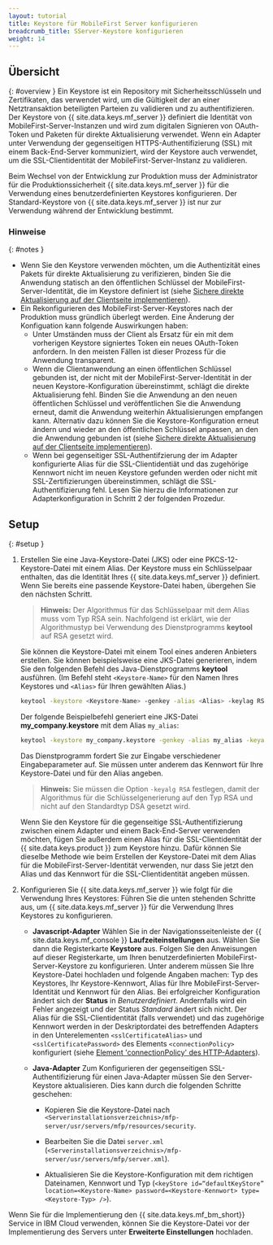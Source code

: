 ```yaml
---
layout: tutorial
title: Keystore für MobileFirst Server konfigurieren
breadcrumb_title: SServer-Keystore konfigurieren
weight: 14
---
```

<!-- NLS_CHARSET=UTF-8 -->
## Übersicht
{: #overview }
Ein
Keystore ist ein Repository mit Sicherheitsschlüsseln und Zertifikaten, das verwendet wird, um
die Gültigkeit der an einer Netztransaktion beteiligten Parteien zu validieren und zu authentifizieren. Der Keystore von {{ site.data.keys.mf_server }}
definiert die Identität von MobileFirst-Server-Instanzen und wird zum digitalen Signieren von OAuth-Token und Paketen für direkte Aktualisierung
verwendet. Wenn ein
Adapter unter Verwendung der gegenseitigen HTTPS-Authentifizierung
(SSL) mit einem Back-End-Server kommuniziert, wird der Keystore auch verwendet, um die SSL-Clientidentität der
MobileFirst-Server-Instanz zu validieren. 

Beim Wechsel von der Entwicklung zur Produktion muss der Administrator für die Produktionssicherheit
{{ site.data.keys.mf_server }} für die Verwendung eines benutzerdefinierten
Keystores konfigurieren. Der Standard-Keystore von {{ site.data.keys.mf_server }} ist nur zur Verwendung
während der Entwicklung bestimmt. 

### Hinweise
{: #notes }
* Wenn Sie den Keystore verwenden möchten, um die Authentizität eines Pakets für direkte Aktualisierung zu verifizieren, binden Sie die
Anwendung statisch an den öffentlichen Schlüssel der MobileFirst-Server-Identität, die
im Keystore definiert ist (siehe [Sichere direkte Aktualisierung auf der Clientseite implementieren](../../application-development/direct-update)).
* Ein Rekonfigurieren des MobileFirst-Server-Keystores nach der Produktion muss gründlich überlegt werden. Eine Änderung der Konfiguation kann folgende
Auswirkungen haben: 
    * Unter Umständen muss der Client als Ersatz für ein mit dem vorherigen Keystore signiertes Token ein neues OAuth-Token anfordern. In den meisten Fällen ist dieser Prozess für die Anwendung
transparent. 
    * Wenn die Clientanwendung an einen öffentlichen Schlüssel gebunden ist, der nicht mit der MobileFirst-Server-Identität in der neuen Keystore-Konfiguration
übereinstimmt, schlägt die direkte Aktualisierung fehl. Binden Sie die Anwendung an den neuen öffentlichen Schlüssel und veröffentlichen Sie die Anwendung erneut, damit
die Anwendung weiterhin Aktualisierungen empfangen kann. Alternativ dazu können Sie die Keystore-Konfiguration erneut ändern und wieder an den öffentlichen Schlüssel anpassen, an den die Anwendung gebunden
ist (siehe [Sichere direkte Aktualisierung auf der Clientseite implementieren](../../application-development/direct-update)).
    *  Wenn bei gegenseitiger SSL-Authentifzierung der im Adapter konfigurierte Alias für die SSL-Clientidentiät und das zugehörige Kennwort
nicht im neuen Keystore gefunden werden oder nicht mit SSL-Zertifizierungen übereinstimmen, schlägt die SSL-Authentifizierung fehl. Lesen Sie hierzu die Informationen zur
Adapterkonfiguration in Schritt
2 der folgenden Prozedur. 

## Setup
{: #setup }
1. Erstellen Sie eine Java-Keystore-Datei (JKS) oder eine PKCS-12-Keystore-Datei mit einem Alias. Der Keystore muss ein Schlüsselpaar enthalten, das
die Identität Ihres
{{ site.data.keys.mf_server }} definiert.
Wenn Sie bereits eine passende Keystore-Datei haben, übergehen Sie den nächsten Schritt. 

   > **Hinweis:** Der Algorithmus für das Schlüsselpaar mit dem Alias muss vom Typ RSA sein. Nachfolgend ist erklärt, wie der
Algorithmustyp bei Verwendung des Dienstprogramms **keytool** auf RSA gesetzt wird. 

   Sie können die Keystore-Datei mit einem Tool eines anderen Anbieters erstellen. Sie können beispielsweise eine JKS-Datei generieren, indem Sie den folgenden Befehl des Java-Dienstprogramms **keytool** ausführen. (Im Befehl steht `<Keystore-Name>` für den Namen Ihres Keystores und `<Alias>` für Ihren gewählten Alias.)


   ```bash
   keytool -keystore <Keystore-Name> -genkey -alias <Alias> -keylag RSA
   ```

   Der folgende Beispielbefehl generiert eine JKS-Datei **my_company.keystore** mit dem Alias `my_alias`: 

   ```bash
   keytool -keystore my_company.keystore -genkey -alias my_alias -keyalg RSA
   ```

   Das Dienstprogramm fordert Sie zur Eingabe verschiedener Eingabeparameter auf. Sie müssen unter anderem das Kennwort für Ihre Keystore-Datei und für den Alias angeben. 

   > **Hinweis:** Sie müssen die Option `-keyalg RSA` festlegen, damit der Algorithmus für die Schlüsselgenerierung auf den Typ RSA und nicht auf den Standardtyp DSA gesetzt wird. 

   Wenn Sie den Keystore für die gegenseitige SSL-Authentifizierung zwischen
einem Adapter und einem Back-End-Server
verwenden möchten, fügen Sie außerdem
einen Alias für die SSL-Clientidentität der {{ site.data.keys.product }}
zum Keystore hinzu. Dafür können Sie dieselbe Methode wie beim Erstellen der Keystore-Datei
mit dem
Alias für die MobileFirst-Server-Identität verwenden, nur dass Sie jetzt den Alias und das Kennwort für die SSL-Clientidentität angeben müssen. 

2. Konfigurieren Sie {{ site.data.keys.mf_server }} wie folgt für die Verwendung Ihres Keystores:
   Führen Sie die unten stehenden Schritte aus, um {{ site.data.keys.mf_server }} für die Verwendung Ihres Keystores zu konfigurieren. 

      * **Javascript-Adapter**
        Wählen Sie in der Navigationsseitenleiste der {{ site.data.keys.mf_console }} **Laufzeiteinstellungen** aus. Wählen Sie dann die Registerkarte **Keystore** aus. Folgen Sie den Anweisungen auf dieser Registerkarte, um Ihren
benutzerdefinierten MobileFirst-Server-Keystore zu konfigurieren.
Unter anderem müssen Sie Ihre Keystore-Datei hochladen und folgende Angaben machen:
Typ des Keystores, Ihr Keystore-Kennwort,
Alias für Ihre
MobileFirst-Server-Identität und Kennwort für den Alias. Bei erfolgreicher Konfiguration ändert sich der **Status** in *Benutzerdefiniert*. Andernfalls wird ein Fehler angezeigt und der Status *Standard* ändert sich nicht.
        Der Alias für die SSL-Clientidentität (falls verwendet) und das zugehörige Kennwort werden in der Deskriptordatei des betreffenden Adapters in den Unterelementen `<sslCertificateAlias>` und `<sslCertificatePassword>` des Elements `<connectionPolicy>` konfiguriert (siehe [Element 'connectionPolicy' des HTTP-Adapters](../../adapters/javascript-adapters/js-http-adapter/#the-xml-file)).

      * **Java-Adapter**
        Zum Konfigurieren der gegenseitigen SSL-Authentifizierung für einen Java-Adapter müssen Sie den Server-Keystore aktualisieren. Dies kann durch die folgenden Schritte geschehen: 

        * Kopieren Sie die Keystore-Datei nach `<Serverinstallationsverzeichnis>/mfp-server/usr/servers/mfp/resources/security`.

        * Bearbeiten Sie die Datei `server.xml` (`<Serverinstallationsverzeichnis>/mfp-server/usr/servers/mfp/server.xml`).

        * Aktualisieren Sie die Keystore-Konfiguration mit dem richtigen Dateinamen, Kennwort und Typ (`<keyStore id=“defaultKeyStore” location=<Keystore-Name> password=<Keystore-Kennwort> type=<Keystore-Typ> />`). 

Wenn Sie für die Implementierung den {{ site.data.keys.mf_bm_short}} Service in IBM Cloud verwenden, können Sie die Keystore-Datei vor der Implementierung des Servers unter **Erweiterte Einstellungen** hochladen. 
